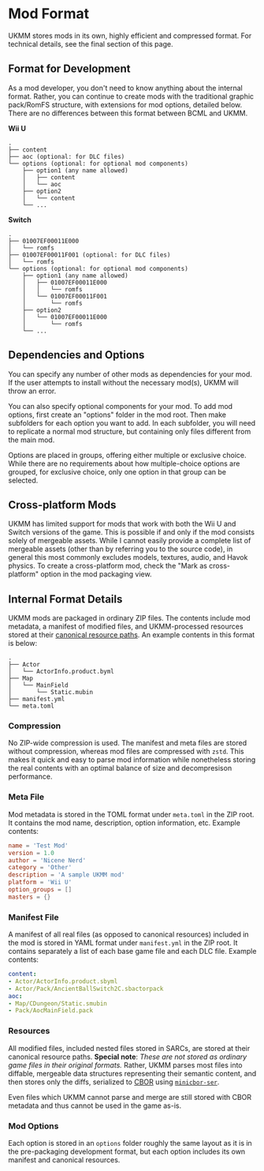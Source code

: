 # Mod Format

UKMM stores mods in its own, highly efficient and compressed format. For
technical details, see the final section of this page.

## Format for Development

As a mod developer, you don't need to know anything about the internal format.
Rather, you can continue to create mods with the traditional graphic pack/RomFS
structure, with extensions for mod options, detailed below. There are no 
differences between this format between BCML and UKMM.

**Wii U**

```
.
├── content
├── aoc (optional: for DLC files)
└── options (optional: for optional mod components)
    ├── option1 (any name allowed)
    │   ├── content
    │   └── aoc
    ├── option2
    │   └── content
    └── ...
```

**Switch**

```
.
├── 01007EF00011E000
│   └── romfs
├── 01007EF00011F001 (optional: for DLC files)
│   └── romfs
└── options (optional: for optional mod components)
    ├── option1 (any name allowed)
    │   ├── 01007EF00011E000
    │   │   └── romfs
    │   └── 01007EF00011F001
    │       └── romfs
    ├── option2
    │   └── 01007EF00011E000
    │       └── romfs
    └── ...
```

## Dependencies and Options

You can specify any number of other mods as dependencies for your mod. If the
user attempts to install without the necessary mod(s), UKMM will throw an error.

You can also specify optional components for your mod. To add mod options, first
create an "options" folder in the mod root. Then make subfolders for each option
you want to add. In each subfolder, you will need to replicate a normal mod
structure, but containing only files different from the main mod.

Options are placed in groups, offering either multiple or exclusive choice. 
While there are no requirements about how multiple-choice options are grouped,
for exclusive choice, only one option in that group can be selected.

## Cross-platform Mods

UKMM has limited support for mods that work with both the Wii U and Switch
versions of the game. This is possible if and only if the mod consists solely of
mergeable assets. While I cannot easily provide a complete list of mergeable
assets (other than by referring you to the source code), in general this most
commonly excludes models, textures, audio, and Havok physics. To create a
cross-platform mod, check the "Mark as cross-platform" option in the mod
packaging view.

## Internal Format Details

UKMM mods are packaged in ordinary ZIP files. The contents include mod metadata,
a manifest of modified files, and UKMM-processed resources stored at their
[canonical resource paths](https://zeldamods.org/wiki/Canonical_resource_path).
An example contents in this format is below:

```
.
├── Actor
│   └── ActorInfo.product.byml
├── Map
│   └── MainField
│       └── Static.mubin
├── manifest.yml
└── meta.toml
```

### Compression

No ZIP-wide compression is used. The manifest and meta files are stored without
compression, whereas mod files are compressed with `zstd`. This makes it quick
and easy to parse mod information while nonetheless storing the real contents
with an optimal balance of size and decompresison performance.

### Meta File

Mod metadata is stored in the TOML format under `meta.toml` in the ZIP root. It
contains the mod name, description, option information, etc. Example contents:

```toml
name = 'Test Mod'
version = 1.0
author = 'Nicene Nerd'
category = 'Other'
description = 'A sample UKMM mod'
platform = 'Wii U'
option_groups = []
masters = {}
```

### Manifest File

A manifest of all real files (as opposed to canonical resources) included in the
mod is stored in YAML format under `manifest.yml` in the ZIP root. It contains
separately a list of each base game file and each DLC file. Example contents:

```yaml
content:
- Actor/ActorInfo.product.sbyml
- Actor/Pack/AncientBallSwitch2C.sbactorpack
aoc:
- Map/CDungeon/Static.smubin
- Pack/AocMainField.pack
```

### Resources

All modified files, included nested files stored in SARCs, are stored at their
canonical resource paths. **Special note**: *These are not stored as ordinary
game files in their original formats.* Rather, UKMM parses most files into
diffable, mergeable data structures representing their semantic content, and
then stores only the diffs, serialized to [CBOR](https://cbor.io/) using
[`minicbor-ser`](https://crates.io/crates/minicbor-ser).

Even files which UKMM cannot parse and merge are still stored with CBOR metadata
and thus cannot be used in the game as-is.

### Mod Options

Each option is stored in an `options` folder roughly the same layout as it is in
the pre-packaging development format, but each option includes its own manifest
and canonical resources.